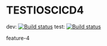 # TESTIOSCICD4
dev: [![Build status](https://build.appcenter.ms/v0.1/apps/19770835-d95a-4fb0-b997-d332711e33f9/branches/dev/badge)](https://appcenter.ms)
test: [![Build status](https://build.appcenter.ms/v0.1/apps/19770835-d95a-4fb0-b997-d332711e33f9/branches/test/badge)](https://appcenter.ms)

feature-4

